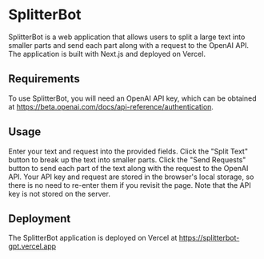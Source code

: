 # SplitterBot
SplitterBot is a web application that allows users to split a large text into smaller parts and send each part along with a request to the OpenAI API. The application is built with Next.js and deployed on Vercel.

## Requirements
To use SplitterBot, you will need an OpenAI API key, which can be obtained at https://beta.openai.com/docs/api-reference/authentication.

## Usage
Enter your text and request into the provided fields.
Click the "Split Text" button to break up the text into smaller parts.
Click the "Send Requests" button to send each part of the text along with the request to the OpenAI API.
Your API key and request are stored in the browser's local storage, so there is no need to re-enter them if you revisit the page. Note that the API key is not stored on the server.

## Deployment
The SplitterBot application is deployed on Vercel at https://splitterbot-gpt.vercel.app

